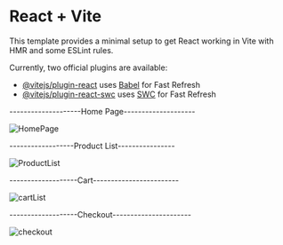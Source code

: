 # React + Vite

This template provides a minimal setup to get React working in Vite with HMR and some ESLint rules.

Currently, two official plugins are available:

- [@vitejs/plugin-react](https://github.com/vitejs/vite-plugin-react/blob/main/packages/plugin-react/README.md) uses [Babel](https://babeljs.io/) for Fast Refresh
- [@vitejs/plugin-react-swc](https://github.com/vitejs/vite-plugin-react-swc) uses [SWC](https://swc.rs/) for Fast Refresh

--------------------Home Page--------------------

![HomePage](https://github.com/user-attachments/assets/f18c9d32-a42e-42e7-af89-698cc4eb1649)

------------------Product List----------------

![ProductList](https://github.com/user-attachments/assets/207657b5-15d0-48ad-ab18-dd3a7ab2d320)

-------------------Cart------------------------

![cartList](https://github.com/user-attachments/assets/f4d809c6-779b-4ab3-936f-dd66c032e388)

-------------------Checkout----------------------

![checkout](https://github.com/user-attachments/assets/9134499c-e02a-43c9-bc2d-a8c1d3b8e430)


